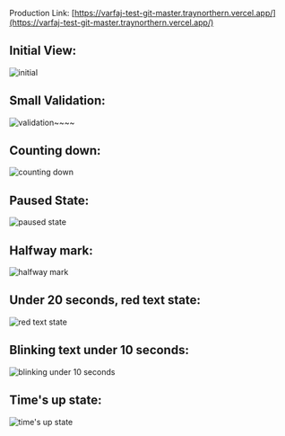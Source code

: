 Production Link: [https://varfaj-test-git-master.traynorthern.vercel.app/](https://varfaj-test-git-master.traynorthern.vercel.app/)

## Initial View:

![initial](https://i.imgur.com/cwGWAb4.png)

## Small Validation:

![validation](https://i.imgur.com/zU1vOAE.png)~~~~

## Counting down:

![counting down](https://i.imgur.com/g2LUCzT.png)

## Paused State:

![paused state](https://i.imgur.com/pWrZMNU.png)

## Halfway mark:

![halfway mark](https://i.imgur.com/vCU1jJ6.png)

## Under 20 seconds, red text state:

![red text state](https://i.imgur.com/UpR00Sf.png)

## Blinking text under 10 seconds:

![blinking under 10 seconds](https://i.imgur.com/fdt8WQH.png)

## Time's up state:

![time's up state](https://i.imgur.com/VS5WJTs.png)
